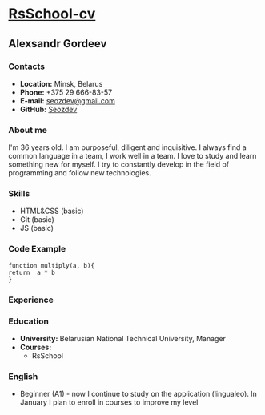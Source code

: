 # **[RsSchool-cv](https://seozdev.github.io/rsschool-cv/)**

## **Alexsandr Gordeev**

### **Contacts**

- **Location:** Minsk, Belarus
- **Phone:** +375 29 666-83-57
- **E-mail:** seozdev@gmail.com
- **GitHub:** [Seozdev](https://github.com/seozdev)

### **About me**

I'm 36 years old. I am purposeful, diligent and inquisitive. I always find a common language in a team, I work well in a team. I love to study and learn something new for myself. I try to constantly develop in the field of programming and follow new technologies.

### **Skills**

- HTML&CSS (basic)
- Git (basic)
- JS (basic)

### **Code Example**

```
function multiply(a, b){
return  a * b
}
```

### **Experience**

### **Education**

- **University:** Belarusian National Technical University, Manager
- **Courses:**
  - RsSchool

### **English**

- Beginner (A1) - now I continue to study on the application (lingualeo). In January I plan to enroll in courses to improve my level
